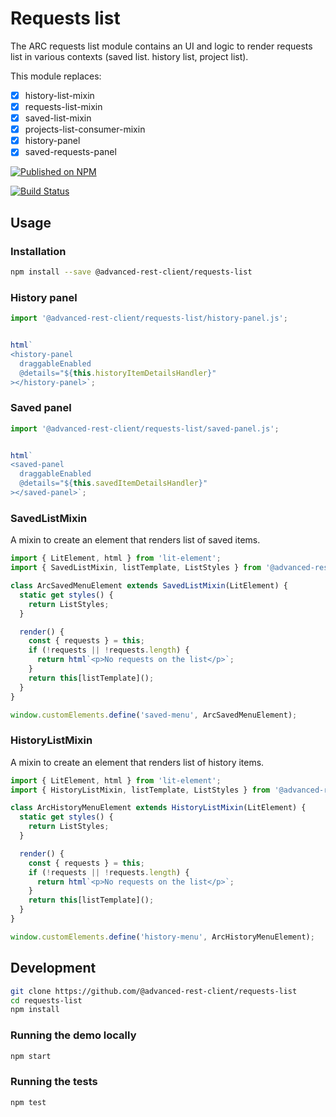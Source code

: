 # Requests list

The ARC requests list module contains an UI and logic to render requests list in various contexts (saved list. history list, project list).

This module replaces:

- [x] history-list-mixin
- [x] requests-list-mixin
- [x] saved-list-mixin
- [x] projects-list-consumer-mixin
- [x] history-panel
- [x] saved-requests-panel

[![Published on NPM](https://img.shields.io/npm/v/@advanced-rest-client/requests-list.svg)](https://www.npmjs.com/package/@advanced-rest-client/requests-list)

[![Build Status](https://travis-ci.com/advanced-rest-client/requests-list.svg)](https://travis-ci.com/advanced-rest-client/requests-list)

## Usage

### Installation

```sh
npm install --save @advanced-rest-client/requests-list
```

### History panel

```javascript
import '@advanced-rest-client/requests-list/history-panel.js';


html`
<history-panel 
  draggableEnabled
  @details="${this.historyItemDetailsHandler}"
></history-panel>`;
```

### Saved panel

```javascript
import '@advanced-rest-client/requests-list/saved-panel.js';


html`
<saved-panel 
  draggableEnabled
  @details="${this.savedItemDetailsHandler}"
></saved-panel>`;
```

### SavedListMixin

A mixin to create an element that renders list of saved items.

```javascript
import { LitElement, html } from 'lit-element';
import { SavedListMixin, listTemplate, ListStyles } from '@advanced-rest-client/requests-list';

class ArcSavedMenuElement extends SavedListMixin(LitElement) {
  static get styles() {
    return ListStyles;
  }

  render() {
    const { requests } = this;
    if (!requests || !requests.length) {
      return html`<p>No requests on the list</p>`;
    }
    return this[listTemplate]();
  }
}

window.customElements.define('saved-menu', ArcSavedMenuElement);
```

### HistoryListMixin

A mixin to create an element that renders list of history items.

```javascript
import { LitElement, html } from 'lit-element';
import { HistoryListMixin, listTemplate, ListStyles } from '@advanced-rest-client/requests-list';

class ArcHistoryMenuElement extends HistoryListMixin(LitElement) {
  static get styles() {
    return ListStyles;
  }

  render() {
    const { requests } = this;
    if (!requests || !requests.length) {
      return html`<p>No requests on the list</p>`;
    }
    return this[listTemplate]();
  }
}

window.customElements.define('history-menu', ArcHistoryMenuElement);
```

## Development

```sh
git clone https://github.com/@advanced-rest-client/requests-list
cd requests-list
npm install
```

### Running the demo locally

```sh
npm start
```

### Running the tests

```sh
npm test
```
